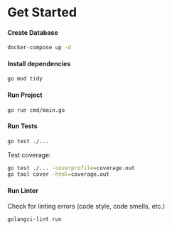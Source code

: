 # Get Started

#### Create Database

```bash
docker-compose up -d
```

#### Install dependencies

```bash
go mod tidy
```

#### Run Project

```bash
go run cmd/main.go
```

#### Run Tests

```bash 
go test ./...
```

Test coverage:
```bash
go test ./... -coverprofile=coverage.out
go tool cover -html=coverage.out
```

#### Run Linter

Check for linting errors (code style, code smells, etc.)
```bash
golangci-lint run
```

